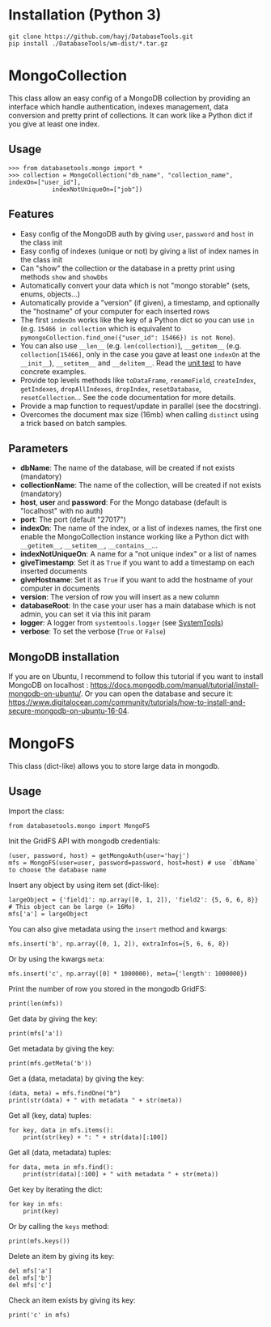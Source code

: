 # Installation (Python 3)

	git clone https://github.com/hayj/DatabaseTools.git
	pip install ./DatabaseTools/wm-dist/*.tar.gz

# MongoCollection

This class allow an easy config of a MongoDB collection by providing an interface which handle authentication, indexes management, data conversion and pretty print of collections. It can work like a Python dict if you give at least one index.

## Usage

	>>> from databasetools.mongo import *
	>>> collection = MongoCollection("db_name", "collection_name", indexOn=["user_id"],
				indexNotUniqueOn=["job"])

## Features

 * Easy config of the MongoDB auth by giving `user`, `password` and `host` in the class init
 * Easy config of indexes (unique or not) by giving a list of index names in the class init
 * Can "show" the collection or the database in a pretty print using methods `show` and `showDbs`
 * Automatically convert your data which is not "mongo storable" (sets, enums, objects...)
 * Automatically provide a "version" (if given), a timestamp, and optionally the "hostname" of your computer for each inserted rows
 * The first `indexOn` works like the key of a Python dict so you can use `in` (e.g. `15466 in collection` which is equivalent to `pymongoCollection.find_one({"user_id": 15466}) is not None`).
 * You can also use `__len__` (e.g. `len(collection)`), `__getitem__` (e.g. `collection[15466]`, only in the case you gave at least one `indexOn` at the `__init__`), `__setitem__` and `__delitem__`. Read the [unit test](https://github.com/hayj/DatabaseTools/blob/master/databasetools/test/mongo.py) to have concrete examples.
 * Provide top levels methods like `toDataFrame`, `renameField`, `createIndex`, `getIndexes`, `dropAllIndexes`, `dropIndex`, `resetDatabase`, `resetCollection`... See the code documentation for more details.
 * Provide a map function to request/update in parallel (see the docstring).
 * Overcomes the document max size (16mb) when calling `distinct` using a trick based on batch samples. 

## Parameters

 * **dbName**: The name of the database, will be created if not exists (mandatory)
 * **collectionName**: The name of the collection, will be created if not exists (mandatory)
 * **host**, **user** and **password**: For the Mongo database (default is "localhost" with no auth)
 * **port**: The port (default "27017")
 * **indexOn**: The name of the index, or a list of indexes names, the first one enable the MongoCollection instance working like a Python dict with `__getitem__`, `__setitem__`, `__contains__`...
 * **indexNotUniqueOn**: A name for a "not unique index" or a list of names
 * **giveTimestamp**: Set it as `True` if you want to add a timestamp on each inserted documents
 * **giveHostname**: Set it as `True` if you want to add the hostname of your computer in documents
 * **version**: The version of row you will insert as a new column
 * **databaseRoot**: In the case your user has a main database which is not admin, you can set it via this init param
 * **logger**: A logger from `systemtools.logger` (see [SystemTools](https://github.com/hayj/SystemTools))
 * **verbose**: To set the verbose (`True` or `False`)

## MongoDB installation

If you are on Ubuntu, I recommend to follow this tutorial if you want to install MongoDB on localhost : <https://docs.mongodb.com/manual/tutorial/install-mongodb-on-ubuntu/>. Or you can open the database and secure it: <https://www.digitalocean.com/community/tutorials/how-to-install-and-secure-mongodb-on-ubuntu-16-04>.


# MongoFS

This class (dict-like) allows you to store large data in mongodb.

## Usage

Import the class:

	from databasetools.mongo import MongoFS

Init the GridFS API with mongodb credentials:

	(user, password, host) = getMongoAuth(user='hayj')
	mfs = MongoFS(user=user, password=password, host=host) # use `dbName` to choose the database name

Insert any object by using item set (dict-like):

	largeObject = {'field1': np.array([0, 1, 2]), 'field2': {5, 6, 6, 8}} # This object can be large (> 16Mo)
	mfs['a'] = largeObject

You can also give metadata using the `insert` method and kwargs:

	mfs.insert('b', np.array([0, 1, 2]), extraInfos={5, 6, 6, 8})

Or by using the kwargs `meta`:

	mfs.insert('c', np.array([0] * 1000000), meta={'length': 1000000})

Print the number of row you stored in the mongodb GridFS:

	print(len(mfs))

Get data by giving the key:

	print(mfs['a'])

Get metadata by giving the key:

	print(mfs.getMeta('b'))

Get a (data, metadata) by giving the key:

	(data, meta) = mfs.findOne("b")
	print(str(data) + " with metadata " + str(meta))

Get all (key, data) tuples:

	for key, data in mfs.items():
		print(str(key) + ": " + str(data)[:100])

Get all (data, metadata) tuples:

	for data, meta in mfs.find():
		print(str(data)[:100] + " with metadata " + str(meta))

Get key by iterating the dict:

	for key in mfs:
		print(key)

Or by calling the `keys` method:

	print(mfs.keys())

Delete an item by giving its key:

	del mfs['a']
	del mfs['b']
	del mfs['c']

Check an item exists by giving its key:

	print('c' in mfs)





